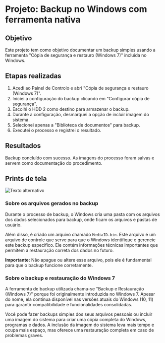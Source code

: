 # Projeto: Backup no Windows com ferramenta nativa

## Objetivo
Este projeto tem como objetivo documentar um backup simples usando a ferramenta "Cópia de segurança e restauro (Windows 7)" incluída no Windows.

## Etapas realizadas

1. Acedi ao Painel de Controlo e abri "Cópia de segurança e restauro (Windows 7)".
2. Iniciei a configuração do backup clicando em "Configurar cópia de segurança".
3. Escolhi o HDD 2 como destino para armazenar o backup.
4. Durante a configuração, desmarquei a opção de incluir imagem do sistema.
5. Selecionei apenas a "Biblioteca de documentos" para backup.
6. Executei o processo e registrei o resultado.

## Resultados

Backup concluído com sucesso. As imagens do processo foram salvas e servem como documentação do procedimento.

## Prints de tela

![Texto alternativo](inicio-do-backup.png)



### Sobre os arquivos gerados no backup

Durante o processo de backup, o Windows cria uma pasta com os arquivos dos dados selecionados para backup, onde ficam os arquivos e pastas de usuário.

Além disso, é criado um arquivo chamado `MediaID.bin`. Este arquivo é um arquivo de controle que serve para que o Windows identifique e gerencie este backup específico. Ele contém informações técnicas importantes que permitem a restauração correta dos dados no futuro.

**Importante:** Não apague ou altere esse arquivo, pois ele é fundamental para que o backup funcione corretamente.


### Sobre o backup e restauração do Windows 7

A ferramenta de backup utilizada chama-se "Backup e Restauração (Windows 7)" porque foi originalmente introduzida no Windows 7. Apesar do nome, ela continua disponível nas versões atuais do Windows (10, 11) para garantir compatibilidade e funcionalidades consolidadas.

Você pode fazer backups simples dos seus arquivos pessoais ou incluir uma imagem do sistema para criar uma cópia completa do Windows, programas e dados. A inclusão da imagem do sistema leva mais tempo e ocupa mais espaço, mas oferece uma restauração completa em caso de problemas graves.


